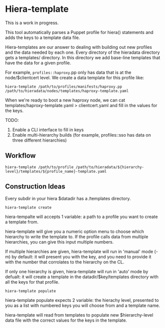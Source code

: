 # Hiera-template
This is a work in progress.

This tool automatically parses a Puppet profile for hiera() statements and adds the keys to a template data file. 

Hiera-templates are our answer to dealing with building out new profiles and the data needed by each one. Every directory of the hieradata directory gets a templates/ directory. In this directory we add base-line templates that have the data for a given profile. 

For example, ```profiles::haproxy```.pp only has data that is at the node/$clientcert level. We create a data template for this profile like:

```hiera-template /path/to/profiles/manifests/haproxy.pp /path/to/hieradata/nodes/templates/haproxy-template.yaml```

When we're ready to boot a new haproxy node, we can cat templates/haproxy-template.yaml > clientcert.yaml and fill in the values for the keys. 

TODO: 

1. Enable a CLI interface to fill in keys
1. Enable multi-hierarchy builds (for example, profiles::sso has data on three different hierarchies)

## Workflow
```hiera-template /path/to/profile /path/to/hieradata/${hierarchy-level}/templates/${profile_name}-template.yaml```

## Construction Ideas 
Every subdir in your hiera $datadir has a /templates directory. 

```hiera-template create```

hiera-tempalte will accepts 1 variable: a path to a profile you want to create a template from. 

hiera-template will give you a numeric option menu to choose which hierarchy to write the template to. If the profile calls data from multiple hierarchies, you can give this input multiple numbers. 

If multiple hierarchies are given, hiera-template will run in 'manual' mode (-m) by default: it will present you with the key, and you need to provide it with the number that corrolates to the hierarchy on the CL. 

If only one hierarchy is given, hiera-template will run in 'auto' mode by defualt: it will create a template in the datadir/$key/templates directory with all the keys for that profile. 

```hiera-template populate```

hiera-template populate expects 2 variable: the hierachy level, presented to you as a list with numbered keys you will choose from and a template name.  

hiera-template will read from templates to populate new $hierarchy-level data file with the correct values for the keys in the template.


